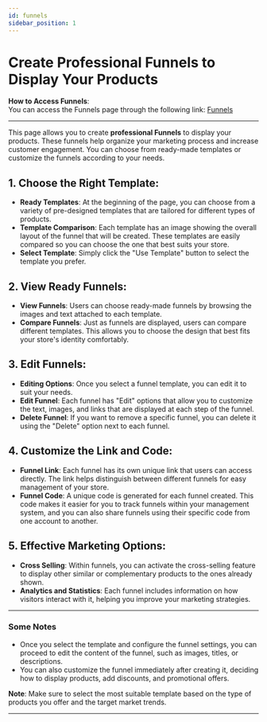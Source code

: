 ```yaml
---
id: funnels
sidebar_position: 1
---
```


# Create Professional Funnels to Display Your Products

**How to Access Funnels**:  
You can access the Funnels page through the following link: [Funnels](https://app.easy-orders.net/#/funnels)

---
This page allows you to create **professional Funnels** to display your products. These funnels help organize your marketing process and increase customer engagement. You can choose from ready-made templates or customize the funnels according to your needs.

## 1. **Choose the Right Template:**

- **Ready Templates**: At the beginning of the page, you can choose from a variety of pre-designed templates that are tailored for different types of products.
- **Template Comparison**: Each template has an image showing the overall layout of the funnel that will be created. These templates are easily compared so you can choose the one that best suits your store.
- **Select Template**: Simply click the "Use Template" button to select the template you prefer.

## 2. **View Ready Funnels:**

- **View Funnels**: Users can choose ready-made funnels by browsing the images and text attached to each template.
- **Compare Funnels**: Just as funnels are displayed, users can compare different templates. This allows you to choose the design that best fits your store's identity comfortably.

## 3. **Edit Funnels:**

- **Editing Options**: Once you select a funnel template, you can edit it to suit your needs.
- **Edit Funnel**: Each funnel has "Edit" options that allow you to customize the text, images, and links that are displayed at each step of the funnel.
- **Delete Funnel**: If you want to remove a specific funnel, you can delete it using the "Delete" option next to each funnel.

## 4. **Customize the Link and Code:**

- **Funnel Link**: Each funnel has its own unique link that users can access directly. The link helps distinguish between different funnels for easy management of your store.
- **Funnel Code**: A unique code is generated for each funnel created. This code makes it easier for you to track funnels within your management system, and you can also share funnels using their specific code from one account to another.

## 5. **Effective Marketing Options:**

- **Cross Selling**: Within funnels, you can activate the cross-selling feature to display other similar or complementary products to the ones already shown.
- **Analytics and Statistics**: Each funnel includes information on how visitors interact with it, helping you improve your marketing strategies.

---

### **Some Notes**

- Once you select the template and configure the funnel settings, you can proceed to edit the content of the funnel, such as images, titles, or descriptions.
- You can also customize the funnel immediately after creating it, deciding how to display products, add discounts, and promotional offers.

**Note**: Make sure to select the most suitable template based on the type of products you offer and the target market trends.

---
